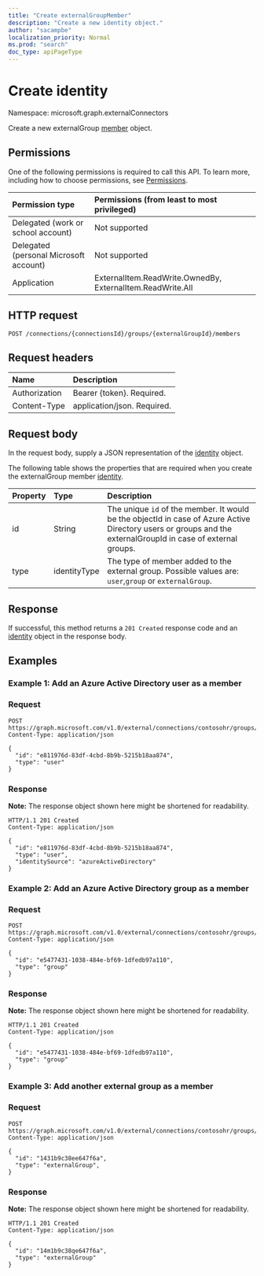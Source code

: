 ```yaml
---
title: "Create externalGroupMember"
description: "Create a new identity object."
author: "sacampbe"
localization_priority: Normal
ms.prod: "search"
doc_type: apiPageType
---
```


# Create identity
Namespace: microsoft.graph.externalConnectors



Create a new externalGroup [member](../resources/externalconnectors-identity.md) object.

## Permissions

One of the following permissions is required to call this API. To learn more, including how to choose permissions, see [Permissions](/graph/permissions-reference).

| Permission type                        | Permissions (from least to most privileged) |
|:---------------------------------------|:--------------------------------------------|
| Delegated (work or school account)     | Not supported                               |
| Delegated (personal Microsoft account) | Not supported                               |
| Application                            | ExternalItem.ReadWrite.OwnedBy, ExternalItem.ReadWrite.All                  |

## HTTP request

<!-- {
  "blockType": "ignored"
}
-->
``` http
POST /connections/{connectionsId}/groups/{externalGroupId}/members
```

## Request headers

| Name          | Description                 |
|:--------------|:----------------------------|
| Authorization | Bearer {token}. Required.   |
| Content-Type  | application/json. Required. |

## Request body

In the request body, supply a JSON representation of the [identity](../resources/externalconnectors-identity.md) object.

The following table shows the properties that are required when you create the externalGroup member [identity](../resources/externalconnectors-identity.md).

| Property       | Type                    | Description                                              |
|:---------------|:------------------------|:---------------------------------------------------------|
| id             | String                  | The unique `id` of the member. It would be the objectId in case of Azure Active Directory users or groups and the externalGroupId in case of external groups.                                    |
| type           | identityType | The type of member added to the external group. Possible values are: `user`,`group` or `externalGroup`. |


## Response

If successful, this method returns a `201 Created` response code and an [identity](../resources/externalconnectors-identity.md) object in the response body.

## Examples

### Example 1: Add an Azure Active Directory user as a member

### Request

``` http
POST https://graph.microsoft.com/v1.0/external/connections/contosohr/groups/31bea3d537902000/members
Content-Type: application/json

{
  "id": "e811976d-83df-4cbd-8b9b-5215b18aa874",
  "type": "user"
}
```

<!-- markdownlint-disable MD024 -->
### Response

**Note:** The response object shown here might be shortened for readability.
<!-- {
  "blockType": "response",
  "truncated": true,
}
-->

``` http
HTTP/1.1 201 Created
Content-Type: application/json

{
  "id": "e811976d-83df-4cbd-8b9b-5215b18aa874",
  "type": "user",
  "identitySource": "azureActiveDirectory"
}
```

### Example 2: Add an Azure Active Directory group as a member

### Request

``` http
POST https://graph.microsoft.com/v1.0/external/connections/contosohr/groups/31bea3d537902000/members
Content-Type: application/json

{
  "id": "e5477431-1038-484e-bf69-1dfedb97a110",
  "type": "group"
}
```

### Response

**Note:** The response object shown here might be shortened for readability.
<!-- {
  "blockType": "response",
  "truncated": true,
}
-->

``` http
HTTP/1.1 201 Created
Content-Type: application/json

{
  "id": "e5477431-1038-484e-bf69-1dfedb97a110",
  "type": "group"
}
```

### Example 3: Add another external group as a member

### Request

``` http
POST https://graph.microsoft.com/v1.0/external/connections/contosohr/groups/31bea3d537902000/members
Content-Type: application/json

{
  "id": "1431b9c38ee647f6a",
  "type": "externalGroup",
}
```

### Response

**Note:** The response object shown here might be shortened for readability.
<!-- {
  "blockType": "response",
  "truncated": true,
}
-->

``` http
HTTP/1.1 201 Created
Content-Type: application/json

{
  "id": "14m1b9c38qe647f6a",
  "type": "externalGroup"
}
```
